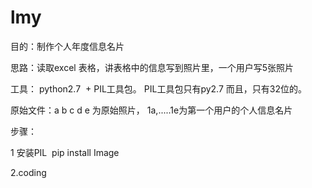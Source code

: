 # lmy
目的：制作个人年度信息名片

思路：读取excel 表格，讲表格中的信息写到照片里，一个用户写5张照片

工具： python2.7  + PIL工具包。  PIL工具包只有py2.7 而且，只有32位的。

原始文件：a b c d e 为原始照片， 1a,.....1e为第一个用户的个人信息名片

步骤：

1 安装PIL  pip install Image

2.coding 
